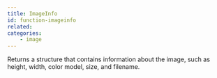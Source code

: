 ```yaml
---
title: ImageInfo
id: function-imageinfo
related:
categories:
    - image
---
```


Returns a structure that contains information about the image, such as height, width, color model, size, and filename.
